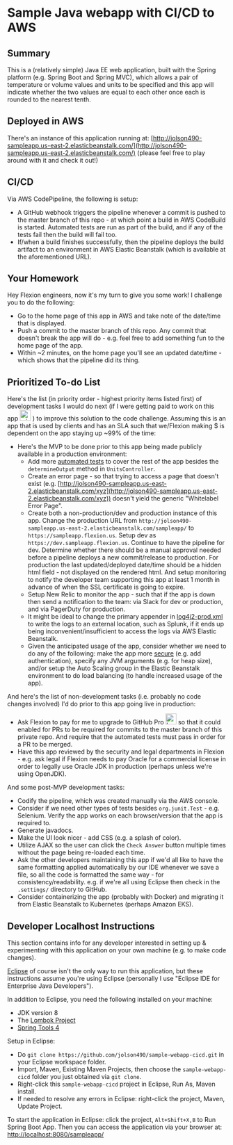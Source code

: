 # Sample Java webapp with CI/CD to AWS

## Summary

This is a (relatively simple) Java EE web application, built with the Spring platform (e.g. Spring Boot and Spring MVC), which allows a pair of temperature or volume values and units to be specified and this app will indicate whether the two values are equal to each other once each is rounded to the nearest tenth.

## Deployed in AWS

There's an instance of this application running at: [http://jolson490-sampleapp.us-east-2.elasticbeanstalk.com/](http://jolson490-sampleapp.us-east-2.elasticbeanstalk.com/) (please feel free to play around with it and check it out!)

## CI/CD

Via AWS CodePipeline, the following is setup:
 * A GitHub webhook triggers the pipeline whenever a commit is pushed to the master branch of this repo - at which point a build in AWS CodeBuild is started. Automated tests are run as part of the build, and if any of the tests fail then the build will fail too.
 * If/when a build finishes successfully, then the pipeline deploys the build artifact to an environment in AWS Elastic Beanstalk (which is available at the aforementioned URL).

## Your Homework

Hey Flexion engineers, now it's my turn to give you some work! I challenge you to do the following:
 * Go to the home page of this app in AWS and take note of the date/time that is displayed.
 * Push a commit to the master branch of this repo. Any commit that doesn't break the app will do - e.g. feel free to add something fun to the home page of the app.
 * Within ~2 minutes, on the home page you'll see an updated date/time - which shows that the pipeline did its thing.

## Prioritized To-do List

Here's the list (in priority order - highest priority items listed first) of development tasks I would do next (if I were getting paid to work on this app <img src="https://www.netclipart.com/pp/m/176-1768758_clipart-transparent-download-wink-emoticon-smiley-face-tongue.png" alt="winking smiley face" height="25" width="25"> ) to improve this solution to the code challenge. Assuming this is an app that is used by clients and has an SLA such that we/Flexion making $ is dependent on the app staying up ~99% of the time:
 * Here's the MVP to be done prior to this app being made publicly available in a production environment:
    * Add more [automated tests](src/test/java/us/flexion/sampleapp/units/) to cover the rest of the app besides the `determineOutput` method in `UnitsController`.
    * Create an error page - so that trying to access a page that doesn't exist (e.g. [http://jolson490-sampleapp.us-east-2.elasticbeanstalk.com/xyz](http://jolson490-sampleapp.us-east-2.elasticbeanstalk.com/xyz)) doesn't yield the generic "Whitelabel Error Page".
    * Create both a non-production/dev and production instance of this app. Change the production URL from `http://jolson490-sampleapp.us-east-2.elasticbeanstalk.com/sampleapp/` to `https://sampleapp.flexion.us`. Setup dev as `https://dev.sampleapp.flexion.us`. Continue to have the pipeline for dev. Determine whether there should be a manual approval needed before a pipeline deploys a new commit/release to production. For production the last updated/deployed date/time should be a hidden html field - not displayed on the rendered html. And setup monitoring to notify the developer team supporting this app at least 1 month in advance of when the SSL certificate is going to expire.
    * Setup New Relic to monitor the app - such that if the app is down then send a notification to the team: via Slack for dev or production, and via PagerDuty for production.
    * It might be ideal to change the primary appender in [log4j2-prod.xml](src/main/resources/log4j2-prod.xml) to write the logs to an external location, such as Splunk, if it ends up being inconvenient/insufficient to access the logs via AWS Elastic Beanstalk.
    * Given the anticipated usage of the app, consider whether we need to do any of the following: make the app more [secure](https://spring.io/guides/gs/securing-web/) (e.g. add authentication), specify any JVM arguments (e.g. for heap size), and/or setup the Auto Scaling group in the Elastic Beanstalk environment to do load balancing (to handle increased usage of the app).

And here's the list of non-development tasks (i.e. probably no code changes involved) I'd do prior to this app going live in production:
 * Ask Flexion to pay for me to upgrade to GitHub Pro <img src="https://images.emojiterra.com/google/android-nougat/512px/1f601.png" alt="beaming smiley face" height="25" width="25"> so that it could enabled for PRs to be required for commits to the master branch of this private repo. And require that the automated tests must pass in order for a PR to be merged.
 * Have this app reviewed by the security and legal departments in Flexion - e.g. ask legal if Flexion needs to pay Oracle for a commercial license in order to legally use Oracle JDK in production (perhaps unless we're using OpenJDK).

And some post-MVP development tasks:
 * Codify the pipeline, which was created manually via the AWS console.
 * Consider if we need other types of tests besides `org.junit.Test` - e.g. Selenium. Verify the app works on each browser/version that the app is required to.
 * Generate javadocs.
 * Make the UI look nicer - add CSS (e.g. a splash of color).
 * Utilize AJAX so the user can click the `Check Answer` button multiple times without the page being re-loaded each time.
 * Ask the other developers maintaining this app if we'd all like to have the same formatting applied automatically by our IDE whenever we save a file, so all the code is formatted the same way - for consistency/readability. e.g. if we're all using Eclipse then check in the `.settings/` directory to GitHub.
 * Consider containerizing the app (probably with Docker) and migrating it from Elastic Beanstalk to Kubernetes (perhaps Amazon EKS). 

## Developer Localhost Instructions

This section contains info for any developer interested in setting up & experimenting with this application on your own machine (e.g. to make code changes).

[Eclipse](https://eclipse.org/ide/) of course isn't the only way to run this application, but these instructions assume you're using Eclipse (personally I use "Eclipse IDE for Enterprise Java Developers").

In addition to Eclipse, you need the following installed on your machine: 
* JDK version 8
* The [Lombok Project](https://projectlombok.org/setup/eclipse)
* [Spring Tools 4](https://marketplace.eclipse.org/content/spring-tools-4-spring-boot-aka-spring-tool-suite-4)

Setup in Eclipse:
* Do `git clone https://github.com/jolson490/sample-webapp-cicd.git` in your Eclipse workspace folder.
* Import, Maven, Existing Maven Projects, then choose the `sample-webapp-cicd` folder you just obtained via `git clone`.
* Right-click this `sample-webapp-cicd` project in Eclipse, Run As, Maven install.
* If needed to resolve any errors in Eclipse: right-click the project, Maven, Update Project.

To start the application in Eclipse: click the project, `Alt+Shift+X,B` to Run Spring Boot App. Then you can access the application via your browser at: [http://localhost:8080/sampleapp/](http://localhost:8080/sampleapp/)
